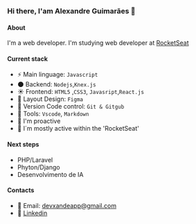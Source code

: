 ### Hi there, I'am Alexandre Guimarães 👋

#### About
I'm a web developer. I'm studying web developer at [RocketSeat](https://www.rocketseat.com.br)

#### Current stack
- ⚡ Main linguage: `Javascript`
- 🌑 Backend: `Nodejs`,`Knex.js`
- ☀️ Frontend: `HTML5` ,`CSS3`, `Javasript`,`React.js`
- 🎨 Layout Design: `Figma`
- 📡 Version Code control: `Git & Gitgub`
- 🔧 Tools: `Vscode`, `Markdown`
- 🚩 I'm proactive
- 🚩 I´m mostly active within the 'RocketSeat'

#### Next steps
- PHP/Laravel
- Phyton/Django
- Desenvolvimento de IA

#### Contacts

- 📧 Email: devxandeapp@gmail.com
- 👤 [Linkedin](https://www.linkedin.com/in/alexandreguimar%C3%A3es-dev/)

